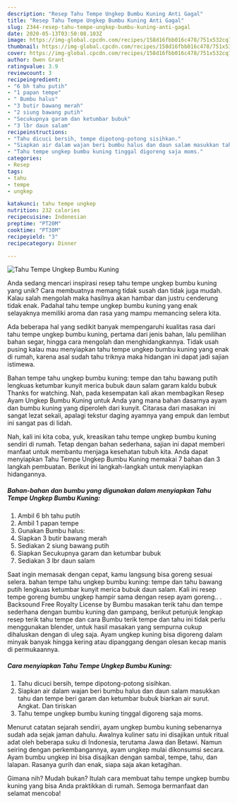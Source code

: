 ```yaml
---
description: "Resep Tahu Tempe Ungkep Bumbu Kuning Anti Gagal"
title: "Resep Tahu Tempe Ungkep Bumbu Kuning Anti Gagal"
slug: 2344-resep-tahu-tempe-ungkep-bumbu-kuning-anti-gagal
date: 2020-05-13T03:50:08.103Z
image: https://img-global.cpcdn.com/recipes/158d16fbb016c478/751x532cq70/tahu-tempe-ungkep-bumbu-kuning-foto-resep-utama.jpg
thumbnail: https://img-global.cpcdn.com/recipes/158d16fbb016c478/751x532cq70/tahu-tempe-ungkep-bumbu-kuning-foto-resep-utama.jpg
cover: https://img-global.cpcdn.com/recipes/158d16fbb016c478/751x532cq70/tahu-tempe-ungkep-bumbu-kuning-foto-resep-utama.jpg
author: Owen Grant
ratingvalue: 3.9
reviewcount: 3
recipeingredient:
- "6 bh tahu putih"
- "1 papan tempe"
- " Bumbu halus"
- "3 butir bawang merah"
- "2 siung bawang putih"
- "Secukupnya garam dan ketumbar bubuk"
- "3 lbr daun salam"
recipeinstructions:
- "Tahu dicuci bersih, tempe dipotong-potong sisihkan."
- "Siapkan air dalam wajan beri bumbu halus dan daun salam masukkan tahu dan tempe beri garam dan ketumbar bubuk biarkan air surut. Angkat. Dan tiriskan"
- "Tahu tempe ungkep bumbu kuning tinggal digoreng saja moms."
categories:
- Resep
tags:
- tahu
- tempe
- ungkep

katakunci: tahu tempe ungkep 
nutrition: 232 calories
recipecuisine: Indonesian
preptime: "PT20M"
cooktime: "PT38M"
recipeyield: "3"
recipecategory: Dinner

---
```



![Tahu Tempe Ungkep Bumbu Kuning](https://img-global.cpcdn.com/recipes/158d16fbb016c478/751x532cq70/tahu-tempe-ungkep-bumbu-kuning-foto-resep-utama.jpg)

Anda sedang mencari inspirasi resep tahu tempe ungkep bumbu kuning yang unik? Cara membuatnya memang tidak susah dan tidak juga mudah. Kalau salah mengolah maka hasilnya akan hambar dan justru cenderung tidak enak. Padahal tahu tempe ungkep bumbu kuning yang enak selayaknya memiliki aroma dan rasa yang mampu memancing selera kita.

Ada beberapa hal yang sedikit banyak mempengaruhi kualitas rasa dari tahu tempe ungkep bumbu kuning, pertama dari jenis bahan, lalu pemilihan bahan segar, hingga cara mengolah dan menghidangkannya. Tidak usah pusing kalau mau menyiapkan tahu tempe ungkep bumbu kuning yang enak di rumah, karena asal sudah tahu triknya maka hidangan ini dapat jadi sajian istimewa.

Bahan tempe tahu ungkep bumbu kuning: tempe dan tahu bawang putih lengkuas ketumbar kunyit merica bubuk daun salam garam kaldu bubuk Thanks for watching. Nah, pada kesempatan kali akan membagikan Resep Ayam Ungkep Bumbu Kuning untuk Anda yang mana bahan dasarnya ayam dan bumbu kuning yang diperoleh dari kunyit. Citarasa dari masakan ini sangat lezat sekali, apalagi tekstur daging ayamnya yang empuk dan lembut ini sangat pas di lidah.


Nah, kali ini kita coba, yuk, kreasikan tahu tempe ungkep bumbu kuning sendiri di rumah. Tetap dengan bahan sederhana, sajian ini dapat memberi manfaat untuk membantu menjaga kesehatan tubuh kita. Anda dapat menyiapkan Tahu Tempe Ungkep Bumbu Kuning memakai 7 bahan dan 3 langkah pembuatan. Berikut ini langkah-langkah untuk menyiapkan hidangannya.

<!--inarticleads1-->

##### Bahan-bahan dan bumbu yang digunakan dalam menyiapkan Tahu Tempe Ungkep Bumbu Kuning:

1. Ambil 6 bh tahu putih
1. Ambil 1 papan tempe
1. Gunakan  Bumbu halus:
1. Siapkan 3 butir bawang merah
1. Sediakan 2 siung bawang putih
1. Siapkan Secukupnya garam dan ketumbar bubuk
1. Sediakan 3 lbr daun salam


Saat ingin memasak dengan cepat, kamu langsung bisa goreng sesuai selera. bahan tempe tahu ungkep bumbu kuning: tempe dan tahu bawang putih lengkuas ketumbar kunyit merica bubuk daun salam. Kali ini resep tempe goreng bumbu ungkep hampir sama dengan resep ayam goreng.. . Backsound Free Royalty License by Bumbu masakan terik tahu dan tempe sederhana dengan bumbu kuning dan gampang, berikut petunjuk lengkap resep terik tahu tempe dan cara Bumbu terik tempe dan tahu ini tidak perlu menggunakan blender, untuk hasil masakan yang sempurna cukup dihaluskan dengan di uleg saja. Ayam ungkep kuning bisa digoreng dalam minyak banyak hingga kering atau dipanggang dengan olesan kecap manis di permukaannya. 

<!--inarticleads2-->

##### Cara menyiapkan Tahu Tempe Ungkep Bumbu Kuning:

1. Tahu dicuci bersih, tempe dipotong-potong sisihkan.
1. Siapkan air dalam wajan beri bumbu halus dan daun salam masukkan tahu dan tempe beri garam dan ketumbar bubuk biarkan air surut. Angkat. Dan tiriskan
1. Tahu tempe ungkep bumbu kuning tinggal digoreng saja moms.


Menurut catatan sejarah sendiri, ayam ungkep bumbu kuning sebenarnya sudah ada sejak jaman dahulu. Awalnya kuliner satu ini disajikan untuk ritual adat oleh beberapa suku di Indonesia, terutama Jawa dan Betawi. Namun seiring dengan perkembangannya, ayam ungkep mulai dikonsumsi secara. Ayam bumbu ungkep ini bisa disajikan dengan sambal, tempe, tahu, dan lalapan. Rasanya gurih dan enak, siapa saja akan ketagihan. 

Gimana nih? Mudah bukan? Itulah cara membuat tahu tempe ungkep bumbu kuning yang bisa Anda praktikkan di rumah. Semoga bermanfaat dan selamat mencoba!
